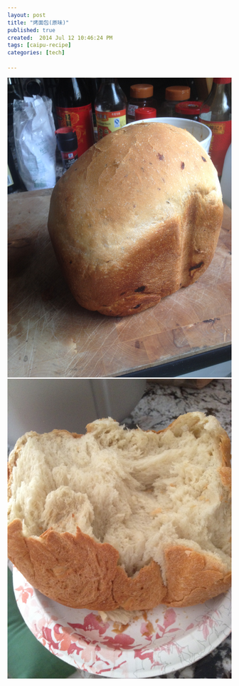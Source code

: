 ```yaml
---
layout: post
title: "烤面包(原味)"
published: true
created:  2014 Jul 12 10:46:24 PM
tags: [caipu-recipe]
categories: [tech]

---
```



![home-made-bread](/images/caipu-recipe/home-made-bread-1.jpg "home-made-bread")
![home-made-bread](/images/caipu-recipe/home-made-bread-2.jpg "home-made-bread")
